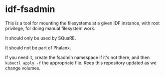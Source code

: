 idf-fsadmin
===========

This is a tool for mounting the filesystems at a given IDF instance,
with root privilege, for doing manual filesystem work.

It should only be used by SQuaRE.

It should not be part of Phalanx.

If you need it, create the fsadmin namespace if it's not there, and then `kubectl apply -f` the appropriate file.  Keep this repository updated as we change volumes.
